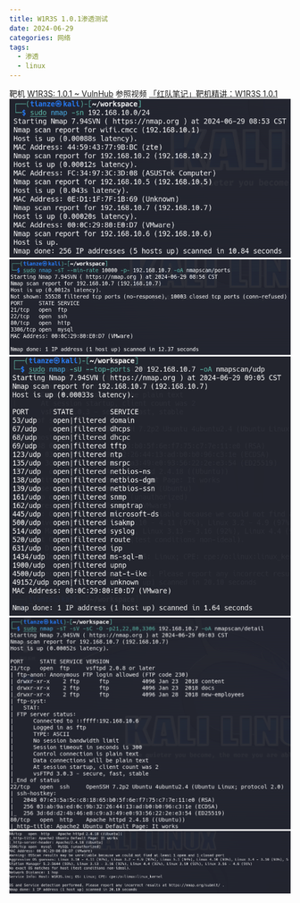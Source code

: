 ```yaml
---
title: W1R3S 1.0.1渗透测试
date: 2024-06-29
categories: 网络
tags:
  - 渗透
  - linux
---
```

靶机 [W1R3S: 1.0.1 ~ VulnHub](https://www.vulnhub.com/entry/w1r3s-101,220/)
参照视频 [「红队笔记」靶机精讲：W1R3S 1.0.1](https://www.bilibili.com/video/BV1mB4y1j7K6/?spm_id_from=333.999.0.0&vd_source=5a4042a822de0be9a36ceb7b04176229)
![](img/note/network/W1R3S/W1R3S.out1.png)![](img/note/network/W1R3S/W1R3S.out2.png)![](img/note/network/W1R3S/W1R3S.out3.png)![](img/note/network/W1R3S/W1R3S.out4.png)![](img/note/network/W1R3S/W1R3S.out5.png)